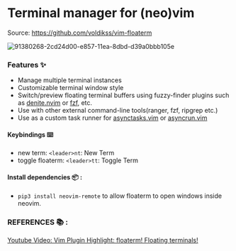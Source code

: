 # Terminal manager for (neo)vim

Source: https://github.com/voldikss/vim-floaterm

![91380268-2cd24d00-e857-11ea-8dbd-d39a0bbb105e](https://github.com/user-attachments/assets/7fe56071-2eab-4f37-a4bc-f06ec183ea52)

### Features ✨

- Manage multiple terminal instances
- Customizable terminal window style
- Switch/preview floating terminal buffers using fuzzy-finder plugins such as [denite.nvim](https://github.com/Shougo/denite.nvim) or [fzf](https://github.com/junegunn/fzf), etc.
- Use with other external command-line tools(ranger, fzf, ripgrep etc.)
- Use as a custom task runner for [asynctasks.vim](https://github.com/skywind3000/asynctasks.vim) or [asyncrun.vim](https://github.com/skywind3000/asyncrun.vim)

#### Keybindings ⌨️

- new term: `<leader>nt`: New Term
- toggle floaterm: `<leader>tt`: Toggle Term

#### Install dependencies 📦 :

- `pip3 install neovim-remote` to allow floaterm to open windows inside neovim.

### REFERENCES 📚 :

[Youtube Video: Vim Plugin Highlight: floaterm! Floating terminals!](https://youtu.be/QzlwC-AUY-U?si=cDlvadhVSd3VcxeM)

